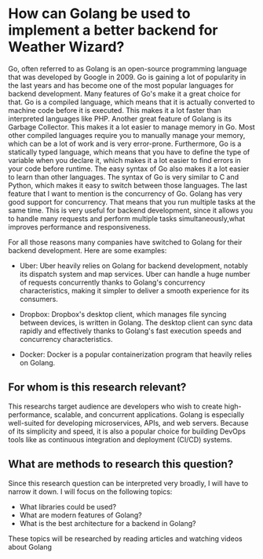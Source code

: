 # How can Golang be used to implement a better backend for Weather Wizard?


Go, often referred to as Golang is an open-source programming language that was developed by Google in 2009.
Go is gaining a lot of popularity in the last years and has become one of the most popular languages for backend development.
Many features of Go's make it a great choice for that. Go is a compiled language, which means that it is actually converted to machine code before it is executed.
This makes it a lot faster than interpreted languages like PHP. Another great feature of Golang is its Garbage Collector. This makes it a lot easier to
manage memory in Go. Most other compiled languages require you to manually manage your memory, which can be a lot of work and is very error-prone.
Furthermore, Go is a statically typed language, which means that you have to define the type of variable when you declare it, which makes it a lot easier to
find errors in your code before runtime. The easy syntax of Go also makes it a lot easier to learn than other languages. The syntax of Go
is very similar to C and Python, which makes it easy to switch between those languages. The last feature that I want to mention is the concurrency of Go.
Golang has very good support for concurrency. That means that you run multiple tasks at the same time. This is very useful for backend development,
since it allows you to handle many requests and perform multiple tasks simultaneously,what improves performance and responsiveness.

For all those reasons many companies have switched to Golang for their backend development. Here are some examples:

- Uber: Uber heavily relies on Golang for backend development, notably its dispatch system and map services. Uber can handle a huge number of requests concurrently thanks to Golang's concurrency characteristics, making it simpler to deliver a smooth experience for its consumers.

- Dropbox: Dropbox's desktop client, which manages file syncing between devices, is written in Golang. The desktop client can sync data rapidly and effectively thanks to Golang's fast execution speeds and concurrency characteristics.

- Docker: Docker is a popular containerization program that heavily relies on Golang.


## For whom is this research relevant?

This researchs target audience are developers who wish to create high-performance, scalable, and concurrent applications. Golang is especially well-suited for developing microservices, APIs, and web servers. Because of its simplicity and speed, it is also a popular choice for building DevOps tools like as continuous integration and deployment (CI/CD) systems.


## What are methods to research this question?

Since this research question can be interpreted very broadly, I will have to narrow it down. I will focus on the following topics:

- What libraries could be used?
- What are modern features of Golang?
- What is the best architecture for a backend in Golang?

These topics will be researched by reading articles and watching videos about Golang





